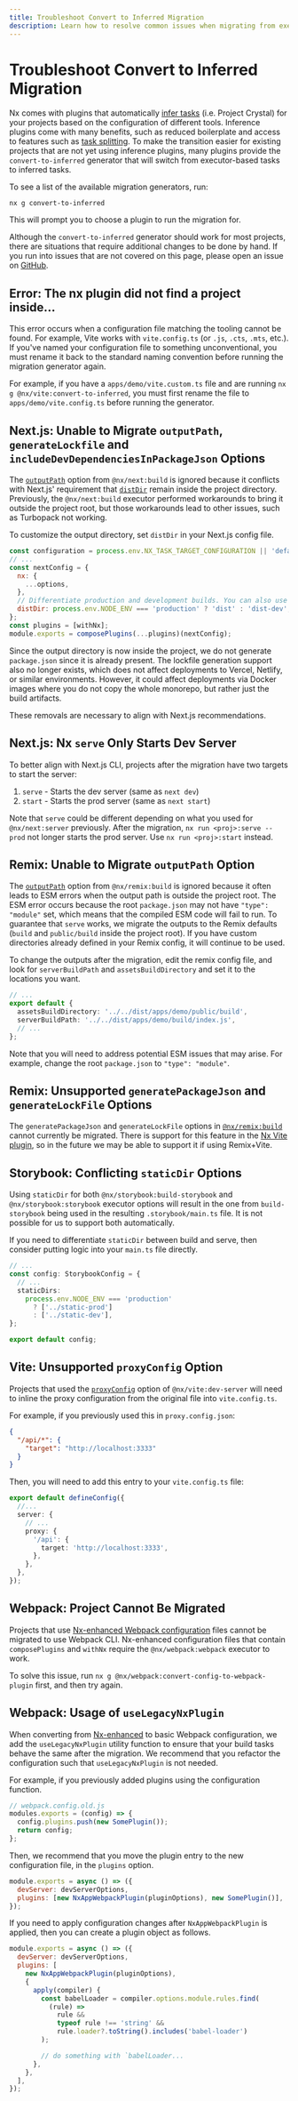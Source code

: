 ```yaml
---
title: Troubleshoot Convert to Inferred Migration
description: Learn how to resolve common issues when migrating from executor-based tasks to inferred tasks in Nx, with specific solutions for Next.js, Remix, and other frameworks.
---
```


# Troubleshoot Convert to Inferred Migration

Nx comes with plugins that automatically [infer tasks](/concepts/inferred-tasks) (i.e. Project Crystal) for your
projects based on the configuration of different tools. Inference plugins come with many benefits, such as reduced
boilerplate and access to features such as [task splitting](/ci/features/split-e2e-tasks). To make the transition easier
for existing projects that are not yet using inference plugins, many plugins provide the `convert-to-inferred` generator
that will switch from executor-based tasks to inferred tasks.

To see a list of the available migration generators, run:

```shell
nx g convert-to-inferred
```

This will prompt you to choose a plugin to run the migration for.

Although the `convert-to-inferred` generator should work for most projects, there are situations that require additional
changes to be done by hand. If you run into issues that are not covered on this page, please open an issue
on [GitHub](https://github.com/nrwl/nx/issues).

## Error: The nx plugin did not find a project inside...

This error occurs when a configuration file matching the tooling cannot be found. For example, Vite works
with `vite.config.ts` (or `.js`, `.cts`, `.mts`, etc.). If you've named your configuration file to something
unconventional, you must rename it back to the standard naming convention before running the migration generator again.

For example, if you have a `apps/demo/vite.custom.ts` file and are running `nx g @nx/vite:convert-to-inferred`, you must
first rename the file to `apps/demo/vite.config.ts` before running the generator.

## Next.js: Unable to Migrate `outputPath`, `generateLockfile` and `includeDevDependenciesInPackageJson` Options

The [`outputPath`](/nx-api/remix/executors/build#outputpath) option from `@nx/next:build` is ignored because it
conflicts with Next.js' requirement that [`distDir`](https://nextjs.org/docs/app/api-reference/next-config-js/distDir)
remain inside the project directory. Previously, the `@nx/next:build` executor performed workarounds to bring it outside
the project root, but those workarounds lead to other issues, such as Turbopack not working.

To customize the output directory, set `distDir` in your Next.js config file.

```js
const configuration = process.env.NX_TASK_TARGET_CONFIGURATION || 'default';
// ...
const nextConfig = {
  nx: {
    ...options,
  },
  // Differentiate production and development builds. You can also use the `configuration` variable that will match the `--configuration` option passed to Nx.
  distDir: process.env.NODE_ENV === 'production' ? 'dist' : 'dist-dev',
};
const plugins = [withNx];
module.exports = composePlugins(...plugins)(nextConfig);
```

Since the output directory is now inside the project, we do not generate `package.json` since it is already present. The
lockfile generation support also no longer exists, which does not affect deployments to Vercel, Netlify, or similar
environments. However, it could affect deployments via Docker images where you do not copy the whole monorepo, but
rather just the build artifacts.

These removals are necessary to align with Next.js recommendations.

## Next.js: Nx `serve` Only Starts Dev Server

To better align with Next.js CLI, projects after the migration have two targets to start the server:

1. `serve` - Starts the dev server (same as `next dev`)
2. `start` - Starts the prod server (same as `next start`)

Note that `serve` could be different depending on what you used for `@nx/next:server` previously. After the
migration, `nx run <proj>:serve --prod` not longer starts the prod server. Use `nx run <proj>:start` instead.

## Remix: Unable to Migrate `outputPath` Option

The [`outputPath`](/nx-api/remix/executors/build#outputpath) option from `@nx/remix:build` is ignored because it often
leads to ESM errors when the output path is outside the project root. The ESM error occurs because the
root `package.json` may not have `"type": "module"` set, which means that the compiled ESM code will fail to run. To
guarantee that `serve` works, we migrate the outputs to the Remix defaults (`build` and `public/build` inside the
project root). If you have custom directories already defined in your Remix config, it will continue to be used.

To change the outputs after the migration, edit the remix config file, and look for `serverBuildPath`
and `assetsBuildDirectory` and set it to the locations you want.

```ts
// ...
export default {
  assetsBuildDirectory: '../../dist/apps/demo/public/build',
  serverBuildPath: '../../dist/apps/demo/build/index.js',
  // ...
};
```

Note that you will need to address potential ESM issues that may arise. For example, change the root `package.json`
to `"type": "module"`.

## Remix: Unsupported `generatePackageJson` and `generateLockFile` Options

The `generatePackageJson` and `generateLockFile` options in [`@nx/remix:build`](/nx-api/remix/executors/build) cannot
currently be migrated. There is support for this feature in
the [Nx Vite plugin](/recipes/vite/configure-vite#typescript-paths), so in the future we may be able to support it if
using Remix+Vite.

## Storybook: Conflicting `staticDir` Options

Using `staticDir` for both `@nx/storybook:build-storybook` and `@nx/storybook:storybook` executor options will result in
the one from `build-storybook` being used in the resulting `.storybook/main.ts` file. It is not possible for us to
support both automatically.

If you need to differentiate `staticDir` between build and serve, then consider putting logic into your `main.ts` file
directly.

```ts
// ...
const config: StorybookConfig = {
  // ...
  staticDirs:
    process.env.NODE_ENV === 'production'
      ? ['../static-prod']
      : ['../static-dev'],
};

export default config;
```

## Vite: Unsupported `proxyConfig` Option

Projects that used the [`proxyConfig`](/nx-api/vite/executors/dev-server#proxyconfig) option of `@nx/vite:dev-server`
will need to inline the proxy configuration from the original file into `vite.config.ts`.

For example, if you previously used this in `proxy.config.json`:

```json
{
  "/api/*": {
    "target": "http://localhost:3333"
  }
}
```

Then, you will need to add this entry to your `vite.config.ts` file:

```ts
export default defineConfig({
  //...
  server: {
    // ...
    proxy: {
      '/api': {
        target: 'http://localhost:3333',
      },
    },
  },
});
```

## Webpack: Project Cannot Be Migrated

Projects that
use [Nx-enhanced Webpack configuration](/recipes/webpack/webpack-config-setup#nxenhanced-configuration-with-composable-plugins)
files cannot be migrated to use Webpack CLI. Nx-enhanced configuration files that contain `composePlugins` and `withNx`
require the `@nx/webpack:webpack` executor to work.

To solve this issue, run `nx g @nx/webpack:convert-config-to-webpack-plugin` first, and then try again.

## Webpack: Usage of `useLegacyNxPlugin`

When converting
from [Nx-enhanced](/recipes/webpack/webpack-config-setup#nxenhanced-configuration-with-composable-plugins) to basic
Webpack configuration, we add the `useLegacyNxPlugin` utility function to
ensure that your build tasks behave the same after the migration. We recommend that you refactor the configuration such
that `useLegacyNxPlugin` is not needed.

For example, if you previously added plugins using the configuration function.

```js
// webpack.config.old.js
modules.exports = (config) => {
  config.plugins.push(new SomePlugin());
  return config;
};
```

Then, we recommend that you move the plugin entry to the new configuration file, in the `plugins` option.

```js
module.exports = async () => ({
  devServer: devServerOptions,
  plugins: [new NxAppWebpackPlugin(pluginOptions), new SomePlugin()],
});
```

If you need to apply configuration changes after `NxAppWebpackPlugin` is applied, then you can create a plugin object as
follows.

```js
module.exports = async () => ({
  devServer: devServerOptions,
  plugins: [
    new NxAppWebpackPlugin(pluginOptions),
    {
      apply(compiler) {
        const babelLoader = compiler.options.module.rules.find(
          (rule) =>
            rule &&
            typeof rule !== 'string' &&
            rule.loader?.toString().includes('babel-loader')
        );

        // do something with `babelLoader...
      },
    },
  ],
});
```
